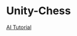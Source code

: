 # Unity-Chess
 [AI Tutorial](https://github.com/SebLague/Chess-Coding-Adventure/tree/Chess-V2-UCI/Chess-Coding-Adventure/src/Core)
